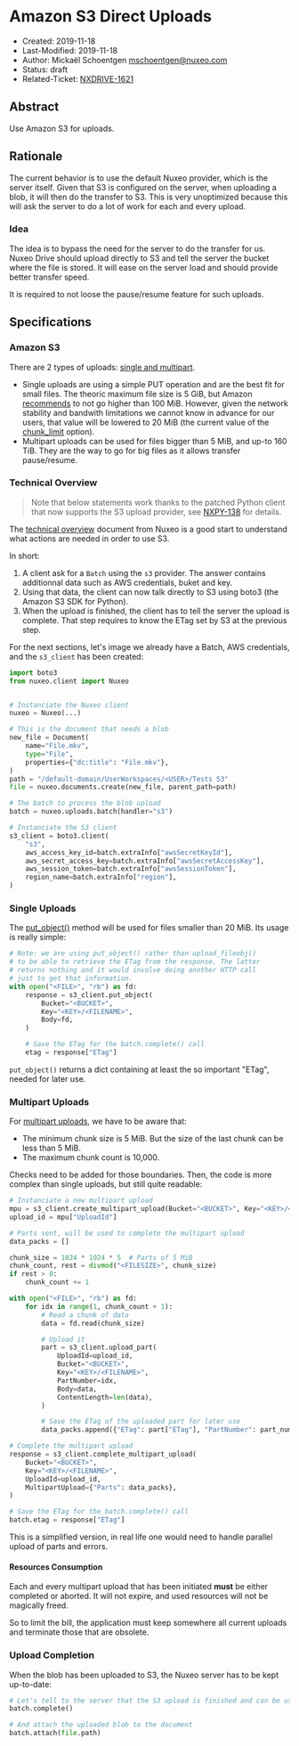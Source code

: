 # Amazon S3 Direct Uploads

- Created: 2019-11-18
- Last-Modified: 2019-11-18
- Author: Mickaël Schoentgen <mschoentgen@nuxeo.com>
- Status: draft
- Related-Ticket: [NXDRIVE-1621](https://jira.nuxeo.com/browse/NXDRIVE-1621)

## Abstract

Use Amazon S3 for uploads.

## Rationale

The current behavior is to use the default Nuxeo provider, which is the server itself.
Given that S3 is configured on the server, when uploading a blob, it will then do the transfer to S3.
This is very unoptimized because this will ask the server to do a lot of work for each and every upload.

### Idea

The idea is to bypass the need for the server to do the transfer for us.
Nuxeo Drive should upload directly to S3 and tell the server the bucket where the file is stored.
It will ease on the server load and should provide better transfer speed.

It is required to not loose the pause/resume feature for such uploads.

## Specifications

### Amazon S3

There are 2 types of uploads: [single and multipart](https://docs.aws.amazon.com/AmazonS3/latest/dev/UploadingObjects.html).

- Single uploads are using a simple PUT operation and are the best fit for small files.
  The theoric maximum file size is 5 GiB, but Amazon [recommends](https://docs.aws.amazon.com/AmazonS3/latest/dev/uploadobjusingmpu.html) to not go higher than 100 MiB.
  However, given the network stability and bandwith limitations we cannot know in advance for our users, that value will be lowered to 20 MiB (the current value of the [chunk_limit](https://github.com/nuxeo/nuxeo-drive/blob/bfd8faf/nxdrive/options.py#L196) option).
- Multipart uploads can be used for files bigger than 5 MiB, and up-to 160 TiB.
  They are the way to go for big files as it allows transfer pause/resume.

### Technical Overview

> Note that below statements work thanks to the patched Python client that now supports the S3 upload provider, see [NXPY-138](https://jira.nuxeo.com/browse/NXPY-138) for details.

The [technical overview](https://doc.nuxeo.com/nxdoc/amazon-s3-direct-upload/#technical-overview) document from Nuxeo is a good start to understand what actions are needed in order to use S3.

In short:

1. A client ask for a `Batch` using the `s3` provider.
   The answer contains additionnal data such as AWS credentials, buket and key.
2. Using that data, the client can now talk directly to S3 using boto3 (the Amazon S3 SDK for Python).
3. When the upload is finished, the client has to tell the server the upload is complete. That step requires to know the ETag set by S3 at the previous step.

For the next sections, let's image we already have a Batch, AWS credentials, and the `s3_client` has been created:

```python
import boto3
from nuxeo.client import Nuxeo


# Instanciate the Nuxeo client
nuxeo = Nuxeo(...)

# This is the document that needs a blob
new_file = Document(
    name="File.mkv",
    type="File",
    properties={"dc:title": "File.mkv"},
)
path = "/default-domain/UserWorkspaces/<USER>/Tests S3"
file = nuxeo.documents.create(new_file, parent_path=path)

# The batch to process the blob upload
batch = nuxeo.uploads.batch(handler="s3")

# Instanciate the S3 client
s3_client = boto3.client(
    "s3",
    aws_access_key_id=batch.extraInfo["awsSecretKeyId"],
    aws_secret_access_key=batch.extraInfo["awsSecretAccessKey"],
    aws_session_token=batch.extraInfo["awsSessionToken"],
    region_name=batch.extraInfo["region"],
)
```

### Single Uploads

The [put_object()](https://docs.aws.amazon.com/AmazonS3/latest/API/API_PutObject.html) method will be used for files smaller than 20 MiB. Its usage is really simple:

```python
# Note: we are using put_object() rather than upload_fileobj()
# to be able to retrieve the ETag from the response. The latter
# returns nothing and it would involve doing another HTTP call
# just to get that information.
with open("<FILE>", "rb") as fd:
    response = s3_client.put_object(
        Bucket="<BUCKET>",
        Key="<KEY>/<FILENAME>",
        Body=fd,
    )

    # Save the ETag for the batch.complete() call
    etag = response["ETag"]
```

`put_object()` returns a dict containing at least the so important "ETag", needed for later use.

### Multipart Uploads

For [multipart uploads](https://docs.aws.amazon.com/AmazonS3/latest/dev/mpuoverview.html), we have to be aware that:
- The minimum chunk size is 5 MiB.
  But the size of the last chunk can be less than 5 MiB.
- The maximum chunk count is 10,000.

Checks need to be added for those boundaries.
Then, the code is more complex than single uploads, but still quite readable:

```python
# Instanciate a new multipart upload
mpu = s3_client.create_multipart_upload(Bucket="<BUCKET>", Key="<KEY>/<FILENAME>")
upload_id = mpu["UploadId"]

# Parts sent, will be used to complete the multipart upload
data_packs = []

chunk_size = 1024 * 1024 * 5  # Parts of 5 MiB
chunk_count, rest = divmod("<FILESIZE>", chunk_size)
if rest > 0:
    chunk_count += 1

with open("<FILE>", "rb") as fd:
    for idx in range(1, chunk_count + 1):
        # Read a chunk of data
        data = fd.read(chunk_size)

        # Upload it
        part = s3_client.upload_part(
            UploadId=upload_id,
            Bucket="<BUCKET>",
            Key="<KEY>/<FILENAME>",
            PartNumber=idx,
            Body=data,
            ContentLength=len(data),
        )

        # Save the ETag of the uploaded part for later use
        data_packs.append({"ETag": part["ETag"], "PartNumber": part_number})

# Complete the multipart upload
response = s3_client.complete_multipart_upload(
    Bucket="<BUCKET>",
    Key="<KEY>/<FILENAME>",
    UploadId=upload_id,
    MultipartUpload={"Parts": data_packs},
)

# Save the ETag for the batch.complete() call
batch.etag = response["ETag"]
```

This is a simplified version, in real life one would need to handle parallel upload of parts and errors.

#### Resources Consumption

Each and every multipart upload that has been initiated **must** be either completed or aborted. It will not expire, and used resources will not be magically freed.

So to limit the bill, the application must keep somewhere all current uploads and terminate those that are obsolete.

### Upload Completion

When the blob has been uploaded to S3, the Nuxeo server has to be kept up-to-date:

```python
# Let's tell to the server that the S3 upload is finished and can be used
batch.complete()

# And attach the uploaded blob to the document
batch.attach(file.path)
```
